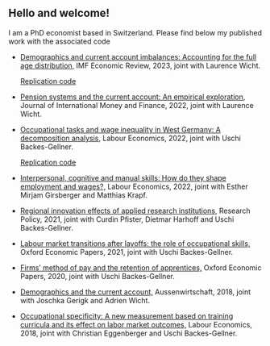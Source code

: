 ## Hello and welcome! 

I am a PhD economist based in Switzerland. Please find below my published work with the associated code

- [Demographics and current account imbalances: Accounting for the full age distribution,](https://link.springer.com/article/10.1057/s41308-022-00176-6) IMF Economic Review, 2023, joint with Laurence Wicht.

  [Replication code](docs/paper1.pdf)
  
- [Pension systems and the current account: An empirical exploration,](https://www.sciencedirect.com/science/article/abs/pii/S0261560621001716) Journal of International Money and Finance, 2022, joint with Laurence Wicht.

- [Occupational tasks and wage inequality in West Germany: A decomposition analysis,](https://www.sciencedirect.com/science/article/abs/pii/S0927537122001749) Labour Economics, 2022, joint with Uschi Backes-Gellner.

  [Replication code](docs/paper1.pdf)

- [Interpersonal, cognitive and manual skills: How do they shape employment and wages?,](https://www.sciencedirect.com/science/article/abs/pii/S0927537122001749) Labour Economics, 2022, joint with Esther Mirjam Girsberger and Matthias Krapf.

- [Regional innovation effects of applied research institutions,](https://www.sciencedirect.com/science/article/abs/pii/S0048733321000019) Research Policy, 2021, joint with Curdin Pfister, Dietmar Harhoff and Uschi Backes-Gellner.

- [Labour market transitions after layoffs: the role of occupational skills,](https://academic.oup.com/oep/article-abstract/73/1/76/5613775?redirectedFrom=fulltext) Oxford Economic Papers, 2021, joint with Uschi Backes-Gellner. 

- [Firms’ method of pay and the retention of apprentices,](https://academic.oup.com/oep/article-abstract/72/1/269/5366185?redirectedFrom=fulltext) Oxford Economic Papers, 2020, joint with Uschi Backes-Gellner. 

- [Demographics and the current account,](https://www.econstor.eu/handle/10419/231255) Aussenwirtschaft, 2018, joint with Joschka Gerigk and Adrien Wicht.  

- [Occupational specificity: A new measurement based on training curricula and its effect on labor market outcomes,](https://www.sciencedirect.com/science/article/abs/pii/S0927537117303238) Labour Economics, 2018, joint with Christian Eggenberger and Uschi Backes-Gellner. 



<!--
**MKoom/MKoom** is a ✨ _special_ ✨ repository because its `README.md` (this file) appears on your GitHub profile.

Here are some ideas to get you started:

- 🔭 I’m currently working on ...
- 🌱 I’m currently learning ...
- 👯 I’m looking to collaborate on ...
- 🤔 I’m looking for help with ...
- 💬 Ask me about ...
- 📫 How to reach me: ...
- 😄 Pronouns: ...
- ⚡ Fun fact: ...
-->
